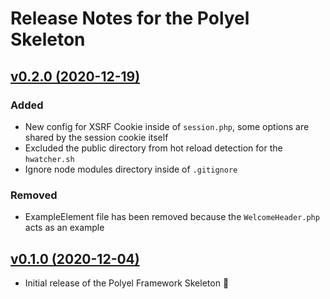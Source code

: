 # Release Notes for the Polyel Skeleton

## [v0.2.0 (2020-12-19)](https://github.com/Superbition/Polyel/releases/tag/v0.2.0)

### Added

- New config for XSRF Cookie inside of `session.php`, some options are shared by the session cookie itself
- Excluded the public directory from hot reload detection for the `hwatcher.sh`
- Ignore node modules directory inside of `.gitignore`

### Removed

- ExampleElement file has been removed because the `WelcomeHeader.php` acts as an example

## [v0.1.0 (2020-12-04)](https://github.com/Superbition/Polyel/releases/tag/v0.1.0)

- Initial release of the Polyel Framework Skeleton :rocket: